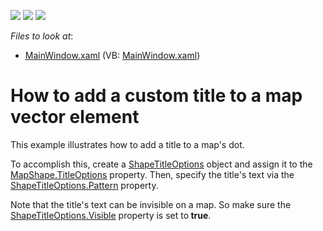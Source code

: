 <!-- default badges list -->
![](https://img.shields.io/endpoint?url=https://codecentral.devexpress.com/api/v1/VersionRange/128571099/13.1.6%2B)
[![](https://img.shields.io/badge/Open_in_DevExpress_Support_Center-FF7200?style=flat-square&logo=DevExpress&logoColor=white)](https://supportcenter.devexpress.com/ticket/details/E4220)
[![](https://img.shields.io/badge/📖_How_to_use_DevExpress_Examples-e9f6fc?style=flat-square)](https://docs.devexpress.com/GeneralInformation/403183)
<!-- default badges end -->
<!-- default file list -->
*Files to look at*:

* [MainWindow.xaml](./CS/DXMap_UseTitleOptions/MainWindow.xaml) (VB: [MainWindow.xaml](./VB/DXMap_UseTitleOptions/MainWindow.xaml))
<!-- default file list end -->
# How to add a custom title to a map vector element


<p>This example illustrates how to add a title to a map's dot.  </p><p>To accomplish this,  create a  <a href="http://documentation.devexpress.com/#WPF/clsDevExpressXpfMapShapeTitleOptionstopic"><u>ShapeTitleOptions</u></a> object and  assign it to  the <a href="http://documentation.devexpress.com/#WPF/DevExpressXpfMapMapShape_TitleOptionstopic"><u>MapShape.TitleOptions</u></a> property. Then,  specify the title's text via the <a href="ShapeTitleOptions.Pattern"><u>ShapeTitleOptions.Pattern</u></a> property.  </p><p>Note that the title's text can be invisible on a map. So make sure the <a href="http://documentation.devexpress.com/#WPF/DevExpressXpfMapShapeTitleOptions_Visibletopic"><u>ShapeTitleOptions.Visible</u></a> property is set to<strong> true</strong>.</p>

<br/>


